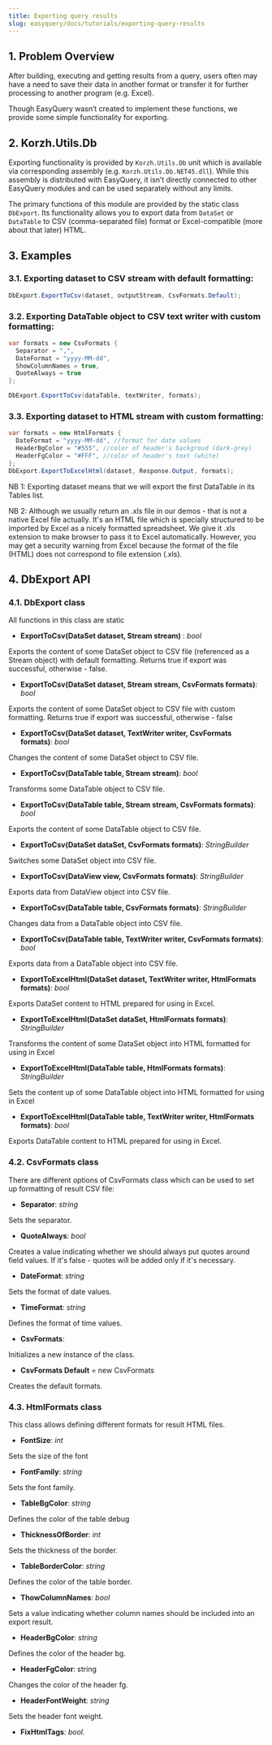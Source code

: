 ```yaml
---
title: Exporting query results
slug: easyquery/docs/tutorials/exporting-query-results
---
```



## 1. Problem Overview

After building, executing and getting results from a query, users often may have a need to save their data in another format or transfer it for further processing to another program (e.g. Excel).

Though EasyQuery wasn’t created to implement these functions, we provide some simple functionality for exporting. 

## 2. Korzh.Utils.Db

Exporting functionality is provided by `Korzh.Utils.Db` unit which is available via corresponding assembly (e.g. `Korzh.Utils.Db.NET45.dll`). While this assembly is distributed with EasyQuery, it isn’t directly connected to other EasyQuery modules and can be used separately without any limits. 

The primary functions of this module are provided by the static class `DbExport`. Its functionality allows you to export data from `DataSet` or `DataTable` to CSV (comma-separated file) format or Excel-compatible (more about that later) HTML.

## 3. Examples

### 3.1. Exporting dataset to CSV stream with default formatting:

```c#
DbExport.ExportToCsv(dataset, outputStream, CsvFormats.Default);
```

### 3.2. Exporting DataTable object to CSV text writer with custom formatting:

```c#
var formats = new CsvFormats {
  Separator = ",",
  DateFormat = "yyyy-MM-dd",
  ShowColumnNames = true,
  QuoteAlways = true
};

DbExport.ExportToCsv(dataTable, textWriter, formats);
```

### 3.3. Exporting dataset to HTML stream with custom formatting:

```c# 
var formats = new HtmlFormats {
  DateFormat = "yyyy-MM-dd", //format for date values
  HeaderBgColor = "#555", //color of header's backgroud (dark-grey)
  HeaderFgColor = "#FFF", //color of header's text (white)
};
DbExport.ExportToExcelHtml(dataset, Response.Output, formats);
```

NB 1: Exporting dataset means that we will export the first DataTable in its Tables list.

NB 2: Although we usually return an .xls file in our demos - that is not a native Excel file actually. It's an HTML file which is specially structured to be imported by Excel as a nicely formatted spreadsheet. We give it .xls extension to make browser to pass it to Excel automatically. However, you may get a security warning from Excel because the format of the file (HTML) does not correspond to file extension (.xls).

## 4. DbExport API

### 4.1. DbExport class

All functions in this class are static

* **ExportToCsv(DataSet dataset, Stream stream)** : *bool*

Exports the content of some DataSet object to CSV file (referenced as a Stream object) with default formatting.
Returns true if export was successful, otherwise - false.

* **ExportToCsv(DataSet dataset, Stream stream, CsvFormats formats)**: *bool*

Exports the content of some DataSet object to CSV file with custom formatting.
Returns true if export was successful, otherwise - false

* **ExportToCsv(DataSet dataset, TextWriter writer, CsvFormats formats)**: *bool*

Changes the content of some DataSet object to CSV file.

* **ExportToCsv(DataTable table, Stream stream)**: *bool*

Transforms some DataTable object to CSV file.

* **ExportToCsv(DataTable table, Stream stream, CsvFormats formats)**: *bool*

Exports the content of some DataTable object to CSV file.

* **ExportToCsv(DataSet dataSet, CsvFormats formats)**: *StringBuilder*

Switches some DataSet object into CSV file.

* **ExportToCsv(DataView view, CsvFormats formats)**: *StringBuilder*

Exports data from DataView object into CSV file.

* **ExportToCsv(DataTable table, CsvFormats formats)**: *StringBuilder*

Changes data from a DataTable object into CSV file.

* **ExportToCsv(DataTable table, TextWriter writer, CsvFormats formats)**: *bool*

Exports data from a DataTable object into CSV file.

* **ExportToExcelHtml(DataSet dataset, TextWriter writer, HtmlFormats formats)**: *bool* 

Exports DataSet content to HTML prepared for using in Excel. 

* **ExportToExcelHtml(DataSet dataSet, HtmlFormats formats)**: *StringBuilder*

Transforms the content of some DataSet object into HTML formatted for using in Excel

* **ExportToExcelHtml(DataTable table, HtmlFormats formats)**: *StringBuilder*

Sets the content up of some DataTable object into HTML formatted for using in Excel 

* **ExportToExcelHtml(DataTable table, TextWriter writer, HtmlFormats formats)**: *bool* 

Exports DataTable content to HTML prepared for using in Excel.

### 4.2. CsvFormats class

There are different options of CsvFormats class which can be used to set up formatting of result CSV file: 

* **Separator**: *string*

Sets the separator. 


* **QuoteAlways**: *bool*

Creates a value indicating whether we should always put quotes around field values. If it's false - quotes will be added only if it's necessary. 


* **DateFormat**: *string*

Sets the format of date values. 

* **TimeFormat**: *string*

Defines the format of time values. 

* **CsvFormats**:

Initializes a new instance of the <see cref="CsvFormats"/> class. 

* **CsvFormats Default** = new CsvFormats

Creates the default formats.

### 4.3. HtmlFormats class 

This class allows defining different formats for result HTML files.


* **FontSize**: *int*

Sets the size of the font

* **FontFamily**: *string*

Sets the font family. 

* **TableBgColor**: *string*

Defines the color of the table debug

* **ThicknessOfBorder**: *int*

Sets the thickness of the border. 

* **TableBorderColor**: *string*

Defines the color of the table border.

* **ThowColumnNames**: *bool*

Sets a value indicating whether column names should be included into an export result.

* **HeaderBgColor**: *string*

Defines the color of the header bg. 

* **HeaderFgColor**: string

Changes the color of the header fg.

* **HeaderFontWeight**: *string*

Sets the header font weight.

* **FixHtmlTags**: *bool*.